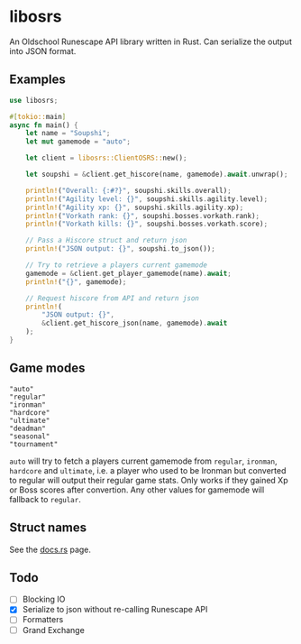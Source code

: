 # libosrs

An Oldschool Runescape API library written in Rust. Can serialize the output into JSON format.

## Examples

```rust
use libosrs;

#[tokio::main]
async fn main() {
    let name = "Soupshi";
    let mut gamemode = "auto";

    let client = libosrs::ClientOSRS::new();

    let soupshi = &client.get_hiscore(name, gamemode).await.unwrap();

    println!("Overall: {:#?}", soupshi.skills.overall);
    println!("Agility level: {}", soupshi.skills.agility.level);
    println!("Agility xp: {}", soupshi.skills.agility.xp);
    println!("Vorkath rank: {}", soupshi.bosses.vorkath.rank);
    println!("Vorkath kills: {}", soupshi.bosses.vorkath.score);

    // Pass a Hiscore struct and return json
    println!("JSON output: {}", soupshi.to_json());

    // Try to retrieve a players current gamemode
    gamemode = &client.get_player_gamemode(name).await;
    println!("{}", gamemode);

    // Request hiscore from API and return json
    println!(
        "JSON output: {}",
        &client.get_hiscore_json(name, gamemode).await
    );
}

```

## Game modes

```
"auto"
"regular"
"ironman"
"hardcore"
"ultimate"
"deadman"
"seasonal"
"tournament"
```
`auto` will try to fetch a players current gamemode from `regular`, `ironman`, `hardcore` and `ultimate`, i.e. a player who used to be Ironman but converted to regular will output their regular game stats. Only works if they gained Xp or Boss scores after convertion.
Any other values for gamemode will fallback to `regular`.

## Struct names
See the [docs.rs](https://docs.rs/libosrs/0.1.1/libosrs/hiscore/index.html) page.

## Todo
- [ ] Blocking IO
- [x] Serialize to json without re-calling Runescape API
- [ ] Formatters
- [ ] Grand Exchange
